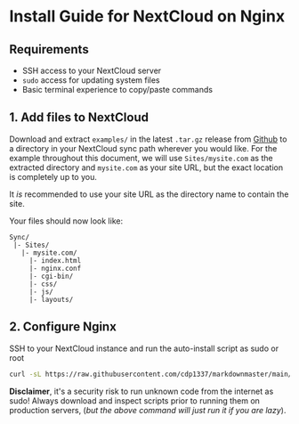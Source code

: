 # Install Guide for NextCloud on Nginx

## Requirements

* SSH access to your NextCloud server
* `sudo` access for updating system files
* Basic terminal experience to copy/paste commands

## 1. Add files to NextCloud

Download and extract `examples/` in the latest `.tar.gz` release from 
[Github](https://github.com/cdp1337/markdownmaster/releases) to a directory
in your NextCloud sync path wherever you would like. 
For the example throughout this document, we will use `Sites/mysite.com` 
as the extracted directory and `mysite.com` as your site URL, 
but the exact location is completely up to you.

It _is_ recommended to use your site URL as the directory name to contain the site.

Your files should now look like:

```
Sync/
 |- Sites/
   |- mysite.com/
     |- index.html
     |- nginx.conf
     |- cgi-bin/
     |- css/
     |- js/
     |- layouts/
```

## 2. Configure Nginx

SSH to your NextCloud instance and run the auto-install script as sudo or root

```bash
curl -sL https://raw.githubusercontent.com/cdp1337/markdownmaster/main/scripts/install.nextcloud-nginx.sh | sudo -E bash -
```

**Disclaimer**, it's a security risk to run unknown code from the internet as sudo!
Always download and inspect scripts prior to running them on production servers,
(_but the above command will just run it if you are lazy_).